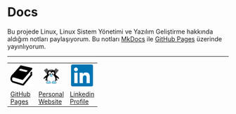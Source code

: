 <h1>Docs</h1>

Bu projede Linux, Linux Sistem Yönetimi ve Yazılım Geliştirme hakkında aldığım notları paylaşıyorum. Bu notları [MkDocs](https://www.mkdocs.org/) ile [GitHub Pages](berkbal.github.io/docs/) üzerinde yayınlıyorum.

---
<table align="center">
  <tr>
    <th width="50"><img src="./docs_src/images/mkdocs-50x50.png"/></th>
    <th width="50" ><img src="./docs_src/images/berk-bal-50x50.png"/></th>
    <th width="50" ><img src="./docs_src/images/linkedin-50x50.png"/></th>
  </tr>
  <tr>
    <td><a href="https://berkbal.github.io/docs/">GitHub Pages</a></td>
    <td><a href="https://berkbal.com.tr">Personal Website</a></td>
    <td><a href="https://www.linkedin.com/in/ben-berkbal/">Linkedin Profile</a></td>
  </tr>
</table>


